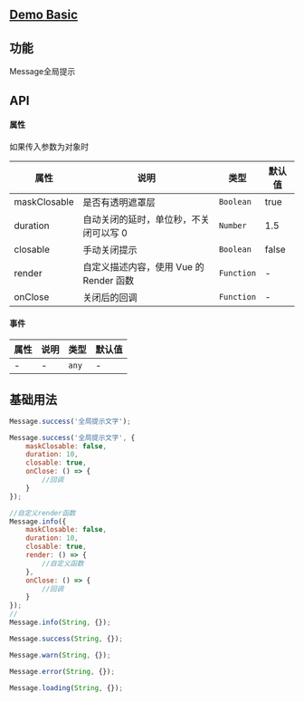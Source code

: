 ## [Demo Basic](https://wya-team.github.io/wya-vc/dist/web/__tpl__/basic.html)
## 功能
Message全局提示

## API

#### 属性
如果传入参数为对象时

属性 | 说明 | 类型 | 默认值
---|---|---|---
maskClosable | 是否有透明遮罩层 | `Boolean` | true
duration | 自动关闭的延时，单位秒，不关闭可以写 0 | `Number` | 1.5
closable | 手动关闭提示 | `Boolean` | false
render | 自定义描述内容，使用 Vue 的 Render 函数 | `Function` | -
onClose | 关闭后的回调 | `Function` | -


#### 事件

属性 | 说明 | 类型 | 默认值
---|---|---|---
- | - | `any` | -



## 基础用法

```js
Message.success('全局提示文字');

Message.success('全局提示文字', {
    maskClosable: false,
    duration: 10,
    closable: true,
    onClose: () => {
        //回调
    }
});

//自定义render函数
Message.info({
    maskClosable: false,
    duration: 10,
    closable: true,
    render: () => {
        //自定义函数
    },
    onClose: () => {
        //回调
    }
});
//
Message.info(String, {});

Message.success(String, {});

Message.warn(String, {});

Message.error(String, {});

Message.loading(String, {});
```